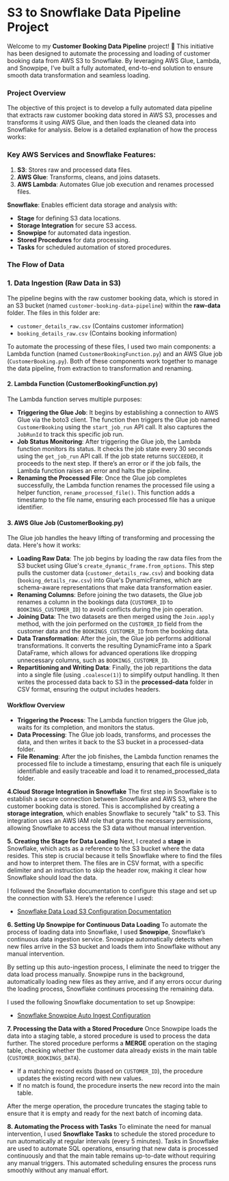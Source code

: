 # **S3 to Snowflake Data Pipeline Project**

Welcome to my **Customer Booking Data Pipeline** project! 🚀 This initiative has been designed to automate the processing and loading of customer booking data from AWS S3 to Snowflake. By leveraging AWS Glue, Lambda, and Snowpipe, I’ve built a fully automated, end-to-end solution to ensure smooth data transformation and seamless loading.

### **Project Overview**

The objective of this project is to develop a fully automated data pipeline that extracts raw customer booking data stored in AWS S3, processes and transforms it using AWS Glue, and then loads the cleaned data into Snowflake for analysis. Below is a detailed explanation of how the process works:

### **Key AWS Services and Snowflake Features:**

1. **S3**: Stores raw and processed data files.  
2. **AWS Glue**: Transforms, cleans, and joins datasets.  
3. **AWS Lambda**: Automates Glue job execution and renames processed files.  

**Snowflake**: Enables efficient data storage and analysis with:  
- **Stage** for defining S3 data locations.  
- **Storage Integration** for secure S3 access.  
- **Snowpipe** for automated data ingestion.  
- **Stored Procedures** for data processing.  
- **Tasks** for scheduled automation of stored procedures.  

### **The Flow of Data**

### 1. **Data Ingestion (Raw Data in S3)**

The pipeline begins with the raw customer booking data, which is stored in an S3 bucket (named `customer-booking-data-pipeline`) within the **raw-data** folder. The files in this folder are:

- `customer_details_raw.csv` (Contains customer information)
- `booking_details_raw.csv` (Contains booking information)

To automate the processing of these files, I used two main components: a Lambda function (named `CustomerBookingFunction.py`) and an AWS Glue job (`CustomerBooking.py`). Both of these components work together to manage the data pipeline, from extraction to transformation and renaming.

#### 2. **Lambda Function (CustomerBookingFunction.py)**
The Lambda function serves multiple purposes:
- **Triggering the Glue Job**: It begins by establishing a connection to AWS Glue via the boto3 client. The function then triggers the Glue job named `CustomerBooking` using the `start_job_run` API call. It also captures the `JobRunId` to track this specific job run.
- **Job Status Monitoring**: After triggering the Glue job, the Lambda function monitors its status. It checks the job state every 30 seconds using the `get_job_run` API call. If the job state returns `SUCCEEDED`, it proceeds to the next step. If there’s an error or if the job fails, the Lambda function raises an error and halts the pipeline.
- **Renaming the Processed File**: Once the Glue job completes successfully, the Lambda function renames the processed file using a helper function, `rename_processed_file()`. This function adds a timestamp to the file name, ensuring each processed file has a unique identifier.

#### 3. **AWS Glue Job (CustomerBooking.py)**
The Glue job handles the heavy lifting of transforming and processing the data. Here's how it works:
- **Loading Raw Data**: The job begins by loading the raw data files from the S3 bucket using Glue's `create_dynamic_frame.from_options`. This step pulls the customer data (`customer_details_raw.csv`) and booking data (`booking_details_raw.csv`) into Glue's DynamicFrames, which are schema-aware representations that make data transformation easier.
- **Renaming Columns**: Before joining the two datasets, the Glue job renames a column in the bookings data (`CUSTOMER_ID` to `BOOKINGS_CUSTOMER_ID`) to avoid conflicts during the join operation.
- **Joining Data**: The two datasets are then merged using the `Join.apply` method, with the join performed on the `CUSTOMER_ID` field from the customer data and the `BOOKINGS_CUSTOMER_ID` from the booking data.
- **Data Transformation**: After the join, the Glue job performs additional transformations. It converts the resulting DynamicFrame into a Spark DataFrame, which allows for advanced operations like dropping unnecessary columns, such as `BOOKINGS_CUSTOMER_ID`.
- **Repartitioning and Writing Data**: Finally, the job repartitions the data into a single file (using `.coalesce(1)`) to simplify output handling. It then writes the processed data back to S3 in the **processed-data** folder in CSV format, ensuring the output includes headers.

#### **Workflow Overview**
- **Triggering the Process**: The Lambda function triggers the Glue job, waits for its completion, and monitors the status.
- **Data Processing**: The Glue job loads, transforms, and processes the data, and then writes it back to the S3 bucket in a processed-data folder.
- **File Renaming**: After the job finishes, the Lambda function renames the processed file to include a timestamp, ensuring that each file is uniquely identifiable and easily traceable and load it to renamed_processed_data folder.

 **4.Cloud Storage Integration in Snowflake**
The first step in Snowflake is to establish a secure connection between Snowflake and AWS S3, where the customer booking data is stored. This is accomplished by creating a **storage integration**, which enables Snowflake to securely "talk" to S3. This integration uses an AWS IAM role that grants the necessary permissions, allowing Snowflake to access the S3 data without manual intervention. 

**5. Creating the Stage for Data Loading**
Next, I created a **stage** in Snowflake, which acts as a reference to the S3 bucket where the data resides. This step is crucial because it tells Snowflake where to find the files and how to interpret them. The files are in CSV format, with a specific delimiter and an instruction to skip the header row, making it clear how Snowflake should load the data.

   I followed the Snowflake documentation to configure this stage and set up the connection with S3. Here’s the reference I used:
   - [Snowflake Data Load S3 Configuration Documentation](https://docs.snowflake.com/en/user-guide/data-load-s3-config-storage-integration#step-3-create-a-cloud-storage-integration-in-snowflake)

**6. Setting Up Snowpipe for Continuous Data Loading**
To automate the process of loading data into Snowflake, I used **Snowpipe**, Snowflake’s continuous data ingestion service. Snowpipe automatically detects when new files arrive in the S3 bucket and loads them into Snowflake without any manual intervention. 

   By setting up this auto-ingestion process, I eliminate the need to trigger the data load process manually. Snowpipe runs in the background, automatically loading new files as they arrive, and if any errors occur during the loading process, Snowflake continues processing the remaining data.

   I used the following Snowflake documentation to set up Snowpipe:
   - [Snowflake Snowpipe Auto Ingest Configuration](https://docs.snowflake.com/en/user-guide/data-load-snowpipe-auto-s3)

**7. Processing the Data with a Stored Procedure**
Once Snowpipe loads the data into a staging table, a stored procedure is used to process the data further. The stored procedure performs a **MERGE** operation on the staging table, checking whether the customer data already exists in the main table (`CUSTOMER_BOOKINGS_DATA`).

   - If a matching record exists (based on `CUSTOMER_ID`), the procedure updates the existing record with new values.
   - If no match is found, the procedure inserts the new record into the main table.

   After the merge operation, the procedure truncates the staging table to ensure that it is empty and ready for the next batch of incoming data.

**8. Automating the Process with Tasks**
To eliminate the need for manual intervention, I used **Snowflake Tasks** to schedule the stored procedure to run automatically at regular intervals (every 5 minutes). Tasks in Snowflake are used to automate SQL operations, ensuring that new data is processed continuously and that the main table remains up-to-date without requiring any manual triggers. This automated scheduling ensures the process runs smoothly without any manual effort.

